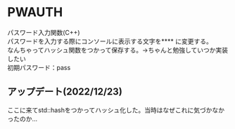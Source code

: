 # PWAUTH
パスワード入力関数(C++)<br>
パスワードを入力する際にコンソールに表示する文字を**** に変更する。<br>
なんちゃってハッシュ関数をつかって保存する。→ちゃんと勉強していつか実装したい<br>
初期パスワード：pass

## アップデート(2022/12/23)
ここに来てstd::hashをつかってハッシュ化した。当時はなぜこれに気づかなかったのか...

